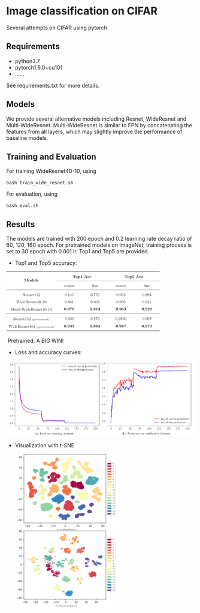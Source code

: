 # Image classification on CIFAR

Several attempts on CIFAR using pytorch

## Requirements

* python3.7
* pytorch1.6.0+cu101
* ......

See requirements.txt for more details.

## Models

We provide several alternative models including Resnet, WideResnet and Multi-WideResnet. Multi-WideResnet  is similar to FPN by concatenating the features from all layers, which may slightly improve the performance of baseline models.

## Training and Evaluation

For training WideResnet40-10, using 

```
bash train_wide_resnet.sh
```

For evaluation, using

```
bash eval.sh
```

## Results

The models are trained with 200 epoch and 0.2 learning rate decay ratio of 60, 120, 160 epoch. For pretrained models on ImageNet, training process is set to 30 epoch with 0.001 lr. Top1 and Top5 are provided.

* Top1 and Top5 accuracy:

<img src="img/T1_T5acc.png" alt="acc" style="zoom: 40%;" />

​	Pretrained, A BIG WIN!

* Loss and accuracy curves:

<img src="img/curve.png" alt="loss" style="zoom:50%;" />

* Visualization with t-SNE

  <img src="img/visualization.png" alt="visualization" style="zoom:40%;" />
